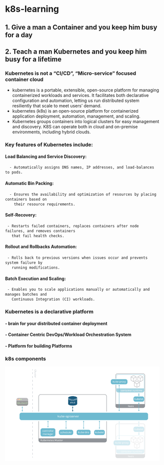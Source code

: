 #  k8s-learning

 
## 1. Give a man a Container and you keep him busy for a day 
## 2. Teach a man Kubernetes and you keep him busy for a lifetime
 

### Kubernetes is not a “CI/CD”, “Micro-service” focused container cloud 

- kubernetes is a portable, extensible, open-source platform for managing containerized workloads and services. 
  It facilitates both declarative configuration and automation, 
  letting us run distributed system resiliently that scale to meet users’ demand.
- kubernetes (k8s) is an open-source platform for containerized application deployment, automation, management, and scaling. 
- Kubernetes groups containers into logical clusters for easy management and discovery. K8S can operate both in cloud and 
  on-premise environments, including hybrid clouds. 
  
### Key features of Kubernetes include:

  #### Load Balancing and Service Discovery: 
      - Automatically assigns DNS names, IP addresses, and load-balances to pods.

  #### Automatic Bin Packing: 
      - Ensures the availability and optimization of resources by placing containers based on 
        their resource requirements.

  #### Self-Recovery: 
     - Restarts failed containers, replaces containers after node failures, and removes containers 
       that fail health checks.

  #### Rollout and Rollbacks Automation: 
     - Rolls back to previous versions when issues occur and prevents system failure by 
       running modifications.

  #### Batch Execution and Scaling: 
     - Enables you to scale applications manually or automatically and manages batches and 
       Continuous Integration (CI) workloads.


### Kubernetes is a  declarative platform

####   - brain for your distributed container deployment
####   - Container Centric DevOps/Workload Orchestration System   
####   - Platform for building Platforms 


      
### k8s components         
 ![alt text](./k8s.components.png "kubernetes components")
 
